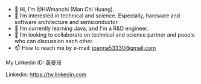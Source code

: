 - 👋 Hi, I’m @HWmanchi (Man Chi Huang).
- 👀 I’m interested in technical and science. Especially, hareware and software architecture and semiconductor.
- 🌱 I’m currently learning Java, and I'm a R&D engineer.
- 💞️ I’m looking to collaborate on technical and science partner and people who can discussion each other.
- 📫 How to reach me by e-mail: joanna53330@gmail.com

<!---
HWmanchi/HWmanchi is a ✨ special ✨ repository because its `README.md` (this file) appears on your GitHub profile.
You can click the Preview link to take a look at your changes.
--->My Linkedin ID: 黃曼琦
Linkedin: https://tw.linkedin.com


